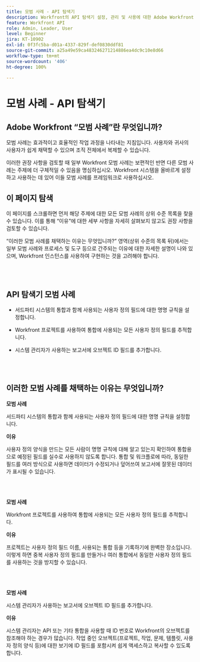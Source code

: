 ```yaml
---
title: 모범 사례 - API 탐색기
description: Workfront의 API 탐색기 설정, 관리 및 사용에 대한 Adobe Workfront 전문가의 모범 사례 권장 사항을 살펴봅니다.
feature: Workfront API
role: Admin, Leader, User
level: Beginner
jira: KT-10902
exl-id: 0f3fc5ba-d01a-4337-829f-def0830ddf81
source-git-commit: a25a49e59ca483246271214886ea4dc9c10e8d66
workflow-type: tm+mt
source-wordcount: '406'
ht-degree: 100%

---
```


# 모범 사례 - API 탐색기

## Adobe Workfront “모범 사례”란 무엇입니까?

모범 사례는 효과적이고 효율적인 작업 과정을 나타내는 지침입니다. 사용자와 귀사의 사용자가 쉽게 채택할 수 있으며 조직 전체에서 복제할 수 있습니다.

이러한 권장 사항을 검토할 때 일부 Workfront 모범 사례는 보편적인 반면 다른 모범 사례는 주제에 더 구체적일 수 있음을 명심하십시오. Workfront 시스템을 올바르게 설정하고 사용하는 데 있어 이들 모범 사례를 프레임워크로 사용하십시오.

## 이 페이지 탐색

이 페이지를 스크롤하면 먼저 해당 주제에 대한 모든 모범 사례의 상위 수준 목록을 찾을 수 있습니다. 이를 통해 “이유”에 대한 세부 사항을 자세히 살펴보지 않고도 권장 사항을 검토할 수 있습니다.

“이러한 모범 사례를 채택하는 이유는 무엇입니까?” 영역(상위 수준의 목록 뒤)에서는 일부 모범 사례와 프로세스 및 도구 등으로 간주되는 이유에 대한 자세한 설명이 나와 있으며, Workfront 인스턴스를 사용하여 구현하는 것을 고려해야 합니다.

</br>
</br>

## API 탐색기 모범 사례

* 서드파티 시스템의 통합과 함께 사용되는 사용자 정의 필드에 대한 명명 규칙을 설정합니다.

* Workfront 프로젝트를 사용하여 통합에 사용되는 모든 사용자 정의 필드를 추적합니다.

* 시스템 관리자가 사용하는 보고서에 오브젝트 ID 필드를 추가합니다.

</br>
</br>

## 이러한 모범 사례를 채택하는 이유는 무엇입니까?

**모범 사례**

서드파티 시스템의 통합과 함께 사용되는 사용자 정의 필드에 대한 명명 규칙을 설정합니다.

**이유**

사용자 정의 양식을 만드는 모든 사람이 명명 규칙에 대해 알고 있는지 확인하여 통합용으로 예정된 필드를 실수로 사용하지 않도록 합니다. 통합 및 워크플로에 따라, 동일한 필드를 여러 방식으로 사용하면 데이터가 수정되거나 덮어쓰여 보고서에 잘못된 데이터가 표시될 수 있습니다.

</br>
</br>


**모범 사례**

Workfront 프로젝트를 사용하여 통합에 사용되는 모든 사용자 정의 필드를 추적합니다.

**이유**

프로젝트는 사용자 정의 필드 이름, 사용되는 통합 등을 기록하기에 완벽한 장소입니다. 이렇게 하면 중복 사용자 정의 필드를 만들거나 여러 통합에서 동일한 사용자 정의 필드를 사용하는 것을 방지할 수 있습니다.

</br>
</br>


**모범 사례**

시스템 관리자가 사용하는 보고서에 오브젝트 ID 필드를 추가합니다.

**이유**

시스템 관리자는 API 또는 기타 통합을 사용할 때 ID 번호로 Workfront의 오브젝트를 참조해야 하는 경우가 많습니다. 작업 중인 오브젝트(프로젝트, 작업, 문제, 템플릿, 사용자 정의 양식 등)에 대한 보기에 ID 필드를 포함시켜 쉽게 액세스하고 복사할 수 있도록 합니다.

